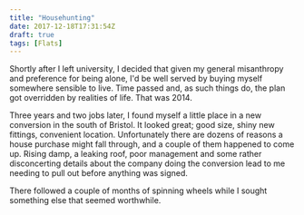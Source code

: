 ```yaml
---
title: "Househunting"
date: 2017-12-18T17:31:54Z
draft: true
tags: [Flats]
---
```


Shortly after I left university, I decided that given my general misanthropy and preference for being alone,
I'd be well served by buying myself somewhere sensible to live. Time passed and, as such things do, the plan
got overridden by realities of life. That was 2014.

Three years and two jobs later, I found myself a little place in a new conversion in the south of Bristol. It
looked great; good size, shiny new fittings, convenient location. Unfortunately there are dozens of reasons
a house purchase might fall through, and a couple of them happened to come up. Rising damp, a leaking roof,
poor management and some rather disconcerting details about the company doing the conversion lead to me
needing to pull out before anything was signed.

There followed a couple of months of spinning wheels while I sought something else that seemed worthwhile.

